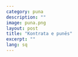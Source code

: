 ```yaml
---
category: puna
description: ""
image: puna.png
layout: post
title: "Kontrata e punës"
excerpt: ""
lang: sq
---
```

<script>
var data = { topics: [
  {
    title: "Çfarë kuptojmë me kontratë pune",
    text: function(){ return $("#part1").html(); }
  },
  {
    title: "Kontrata kolektive e punës",
    text: function(){ return $("#part2").html(); }
  },
  {
    title: "Si të lidhim një kontrate pune",
    text: function(){ return $("#part3").html(); }
  },
  {
    title: "Çfarë duhet të përmbajë një kontratë pune",
    text: function(){ return $("#part4").html(); }
  },
  {
    title: "Si mund të ndryshohet një kontratë pune",
    text: function(){ return $("#part5").html(); }
  }
]};
</script>

<div id="part1" class="hidden">
</div>

<div id="part2" class="hidden">
</div>

<div id="part3" class="hidden">
</div>

<div id="part4" class="hidden">
</div>

<div id="part5" class="hidden">
</div>

<div class="post-content"></div>

